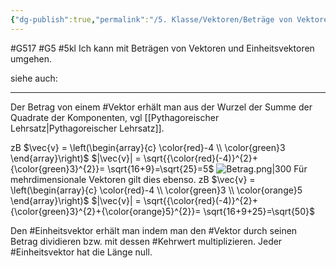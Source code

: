 ```yaml
---
{"dg-publish":true,"permalink":"/5. Klasse/Vektoren/Beträge von Vektoren und Einheitsvektoren/"}
---
```


#G517 #G5 #5kl
Ich kann mit Beträgen von Vektoren und Einheitsvektoren umgehen.

siehe auch:
___
Der Betrag von einem #Vektor erhält man aus der Wurzel der Summe der Quadrate der Komponenten, vgl [[Pythagoreischer Lehrsatz\|Pythagoreischer Lehrsatz]].

zB $\vec{v} = \left(\begin{array}{c} \color{red}-4 \\ \color{green}3 \end{array}\right)$
	$|\vec{v}| = \sqrt{{\color{red}(-4)}^{2}+{\color{green}3}^{2}}= \sqrt{16+9}=\sqrt{25}=5$
![Betrag.png|300](/img/user/5.%20Klasse/Vektoren/Betrag.png)
Für mehrdimensionale Vektoren gilt dies ebenso.
zB $\vec{v} = \left(\begin{array}{c} \color{red}-4 \\ \color{green}3 \\ \color{orange}5 \end{array}\right)$
	$|\vec{v}| = \sqrt{{\color{red}(-4)}^{2}+{\color{green}3}^{2}+{\color{orange}5}^{2}}= \sqrt{16+9+25}=\sqrt{50}$

Den #Einheitsvektor erhält man indem man den #Vektor durch seinen Betrag dividieren bzw. mit dessen #Kehrwert multiplizieren.
Jeder #Einheitsvektor hat die Länge null. 